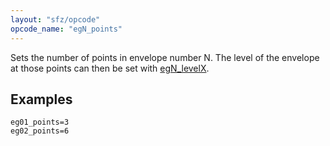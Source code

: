 ```yaml
---
layout: "sfz/opcode"
opcode_name: "egN_points"
---
```

Sets the number of points in envelope number N. The level of the envelope
at those points can then be set with [egN_levelX](egN_levelX).

## Examples

```
eg01_points=3
eg02_points=6
```

